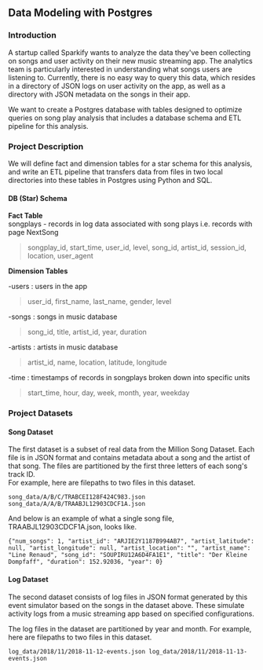 ## Data Modeling with Postgres
### Introduction
A startup called Sparkify wants to analyze the data they've been collecting on songs and user activity on their new music streaming app. The analytics team is particularly interested in understanding what songs users are listening to. Currently, there is no easy way to query this data, which resides in a directory of JSON logs on user activity on the app, as well as a directory with JSON metadata on the songs in their app.

We want to create a Postgres database with tables designed to optimize queries on song play analysis that includes a database schema and ETL pipeline for this analysis.

### Project Description
We will define fact and dimension tables for a star schema for this analysis, and write an ETL pipeline that transfers data from files in two local directories into these tables in Postgres using Python and SQL.

#### DB (Star) Schema  

**Fact Table**  
songplays - records in log data associated with song plays i.e. records with page NextSong  
> songplay_id, start_time, user_id, level, song_id, artist_id, session_id, location, user_agent

**Dimension Tables**  

-users : users in the app  
>user_id, first_name, last_name, gender, level

-songs : songs in music database
>song_id, title, artist_id, year, duration  

-artists : artists in music database
>artist_id, name, location, latitude, longitude  

-time : timestamps of records in songplays broken down into specific units
>start_time, hour, day, week, month, year, weekday

### Project Datasets

#### Song Dataset 
The first dataset is a subset of real data from the Million Song Dataset. Each file is in JSON format and contains metadata about a song and the artist of that song. The files are partitioned by the first three letters of each song's track ID.  
For example, here are filepaths to two files in this dataset.  


`song_data/A/B/C/TRABCEI128F424C983.json
song_data/A/A/B/TRAABJL12903CDCF1A.json`

And below is an example of what a single song file, TRAABJL12903CDCF1A.json, looks like.  

`{"num_songs": 1, "artist_id": "ARJIE2Y1187B994AB7", "artist_latitude": null, "artist_longitude": null, "artist_location": "", "artist_name": "Line Renaud", "song_id": "SOUPIRU12A6D4FA1E1", "title": "Der Kleine Dompfaff", "duration": 152.92036, "year": 0}
`
#### Log Dataset
The second dataset consists of log files in JSON format generated by this event simulator based on the songs in the dataset above. These simulate activity logs from a music streaming app based on specified configurations.

The log files in the dataset are partitioned by year and month. For example, here are filepaths to two files in this dataset.

`log_data/2018/11/2018-11-12-events.json
log_data/2018/11/2018-11-13-events.json`
